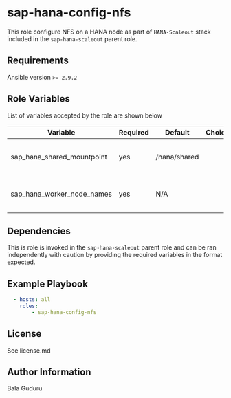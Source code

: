 sap-hana-config-nfs
===================

This role configure NFS on a HANA node as part of `HANA-Scaleout` stack included in the `sap-hana-scaleout` parent role.

Requirements
------------

Ansible version `>= 2.9.2`

Role Variables
--------------

List of variables accepted by the role are shown below

| Variable                         | Required | Default          | Choices | Comments                                 |
|----------------------------------|----------|------------------|---------|------------------------------------------|
| sap_hana_shared_mountpoint       | yes      | /hana/shared     |         | Mountpoint for HANA shared volume        |
| sap_hana_worker_node_names       | yes      | N/A              |         | HANA worker node names                   |

Dependencies
------------

This is role is invoked in the `sap-hana-scaleout` parent role and can be ran independently with caution by providing the required variables in the format expected.

Example Playbook
----------------

```yaml
  - hosts: all
    roles:
        - sap-hana-config-nfs
```

License
-------

See license.md

Author Information
------------------

Bala Guduru
